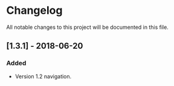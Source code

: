 # Changelog
All notable changes to this project will be documented in this file.

## [1.3.1] - 2018-06-20
### Added
- Version 1.2 navigation.

